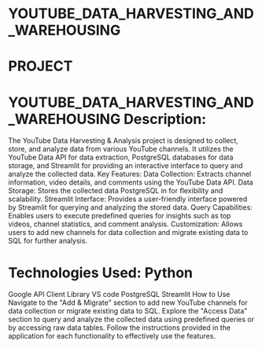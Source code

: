 # YOUTUBE_DATA_HARVESTING_AND_WAREHOUSING
# PROJECT
# YOUTUBE_DATA_HARVESTING_AND_WAREHOUSING Description: 
The YouTube Data Harvesting & Analysis project is designed to collect, store, and analyze data from various YouTube channels. It utilizes the YouTube Data API for data extraction, PostgreSQL databases for data storage, and Streamlit for providing an interactive interface to query and analyze the collected data.
Key Features: Data Collection: Extracts channel information, video details, and comments using the YouTube Data API. Data Storage: Stores the collected data PostgreSQL in for flexibility and scalability. Streamlit Interface: Provides a user-friendly interface powered by Streamlit for querying and analyzing the stored data. Query Capabilities: Enables users to execute predefined queries for insights such as top videos, channel statistics, and comment analysis. Customization: Allows users to add new channels for data collection and migrate existing data to SQL for further analysis.
# Technologies Used: Python
Google API Client Library
VS code
PostgreSQL
Streamlit
How to Use Navigate to the "Add & Migrate" section to add new YouTube channels for data collection or migrate existing data to SQL. Explore the "Access Data" section to query and analyze the collected data using predefined queries or by accessing raw data tables. Follow the instructions provided in the application for each functionality to effectively use the features.
